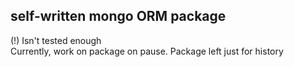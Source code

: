 ## self-written mongo ORM package

(!) Isn't tested enough   
Currently, work on package on pause. Package left just for history